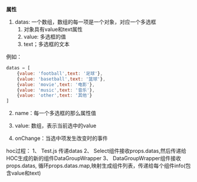 **属性**

1. datas: 一个数组，数组的每一项是一个对象，对应一个多选框
    1. 对象具有value和text属性
    2. value: 多选框的值
    3. text；多选框的文本

例如：
```js
datas = [
    {value: 'football',text: '足球'},
    {value: 'basetball',text: '篮球'},
    {value: 'movie',text: '电影'},
    {value: 'music',text: '音乐'},
    {value: 'other',text: '其他'}
]
```

2. name：每一个多选框的那么属性值

3. value: 数组，表示当前选中的value

4. onChange：当选中项发生改变时的事件


hoc过程：
1、 Test.js   传递datas
2、 Select组件接收props.datas,然后传递给HOC生成的新的组件DataGroupWrapper
3、 DataGroupWrapper组件接收props.datas, 循环props.datas.map,映射生成组件列表，传递给每个组件info(包含value和text)